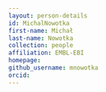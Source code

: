 ```yaml
---
layout: person-details
id: MichalNowotka
first-name: Michał
last-name: Nowotka
collection: people
affiliation: EMBL-EBI
homepage:
github_username: mnowotka
orcid:
---
```

